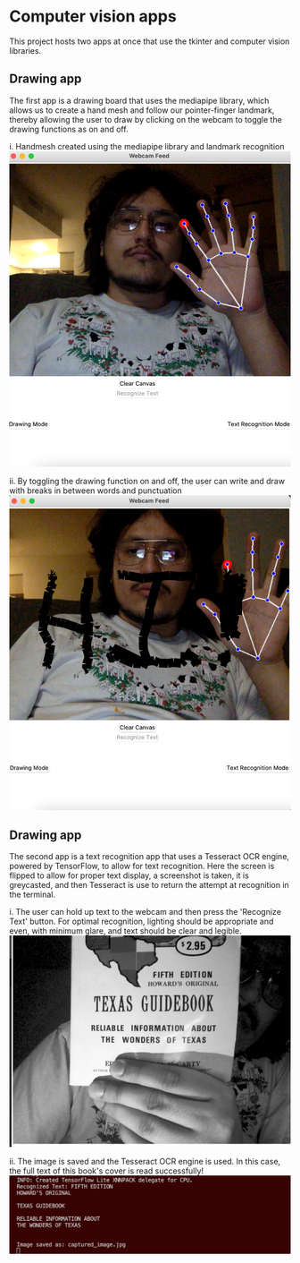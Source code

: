 # Computer vision apps
This project hosts two apps at once that use the tkinter and computer vision libraries. 

## Drawing app
 The first app is a drawing board that uses the mediapipe library, which allows us to create a hand mesh and follow our pointer-finger landmark, thereby allowing the user to draw by clicking on the webcam to toggle the drawing functions as on and off. 

i. Handmesh created using the mediapipe library and landmark recognition
![handmesh using mediapipe](/assets/handmesh.png)

ii. By toggling the drawing function on and off, the user can write and draw with breaks in between words and punctuation
![Drawing 'hi!'](/assets/hi.png)

## Drawing app
 The second app is a text recognition app that uses a Tesseract OCR engine, powered by TensorFlow, to allow for text recognition. Here the screen is flipped to allow for proper text display, a screenshot is taken, it is greycasted, and then Tesseract is use to return the attempt at recognition in the terminal.

i. The user can hold up text to the webcam and then press the 'Recognize Text' button. For optimal recognition, lighting should be appropriate and even, with minimum glare, and text should be clear and legible.
![Screenshot before text recognition](/assets/captured_image.jpg)

ii. The image is saved and the Tesseract OCR engine is used. In this case, the full text of this book's cover is read successfully! 
![Terminal response to screenshot](/assets/tensor.png)